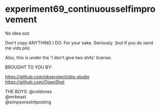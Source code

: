 # experiment69_continuousselfimprovement
No idea soz

Don't copy ANYTHING I DO. For your sake. Seriously. (but if you do send me vids pls)

Also, this is under the 'I don't give two shits' license.


BROUGHT TO YOU BY:

https://github.com/obsproject/obs-studio <br />
https://github.com/OpenShot


THE BOYS:
@coldones <br />
@mrbeast <br />
@simpsonsshitposting <br />
